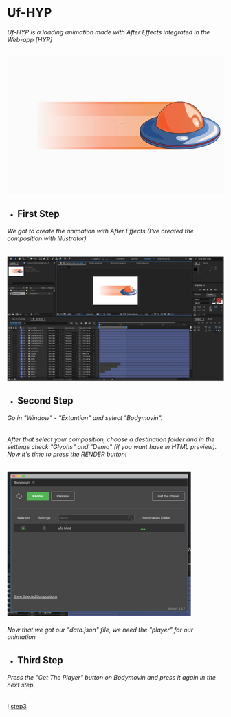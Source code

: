 # Uf-HYP
###### Uf-HYP is a loading animation made with After Effects integrated in the Web-app [HYP]
![animation](https://github.com/mrhate8/Uf-HYP/blob/master/ufo-blind.gif)



- ## First Step
###### We got to create the animation with After Effects (I've created the composition with Illustrator)

![step1](https://github.com/mrhate8/Uf-HYP/blob/master/img/img1.jpg)

- ## Second Step
###### Go in "Window" - "Extantion" and select "Bodymovin".
###### After that select your composition, choose a destination folder and in the settings check "Glyphs" and "Demo" (if you want have in HTML preview). Now it's time to press the RENDER button!
![step2](https://github.com/mrhate8/Uf-HYP/blob/master/img/img2.jpg)

###### Now that we got our "data.json" file, we need the "player" for our animation.

- ## Third Step
###### Press the "Get The Player" button on Bodymovin and press it again in the next step.
! [step3](https://github.com/mrhate8/Uf-HYP/blob/master/img/img3.jpg)



